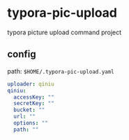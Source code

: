 # typora-pic-upload
typora picture upload command project

## config
path: `$HOME/.typora-pic-upload.yaml`
``` yaml
uploader: qiniu
qiniu:
  accessKey: ""
  secretKey: ""
  bucket: ""
  url: ""
  options: ""
  path: ""

```